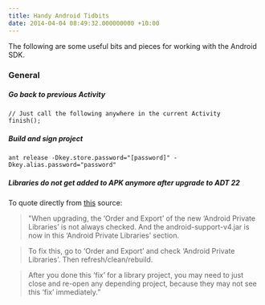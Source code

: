 ```yaml
---
title: Handy Android Tidbits
date: 2014-04-04 08:49:32.000000000 +10:00
---
```

The following are some useful bits and pieces for working with the Android SDK.

### General
##### Go back to previous Activity
``` language-java
// Just call the following anywhere in the current Activity
finish();
```

##### Build and sign project
```
ant release -Dkey.store.password="[password]" -Dkey.alias.password="password"
```

##### Libraries do not get added to APK anymore after upgrade to ADT 22
To quote directly from [this](https://groups.google.com/d/msg/adt-dev/epOfZbKPFdk/RbR2VYNQ5_8J) source:
> "When upgrading, the ‘Order and Export’ of the new ‘Android Private Libraries’ is not always checked. And the android-support-v4.jar is now in this ‘Android Private Libraries’ section.

>To fix this, go to ‘Order and Export’ and check ‘Android Private Libraries’. Then refresh/clean/rebuild.

>After you done this ‘fix’ for a library project, you may need to just close and re-open any depending project, because they may not see this ‘fix’ immediately.”
